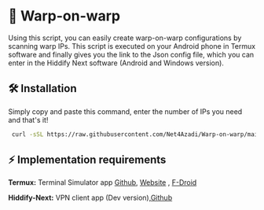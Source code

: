 #  🚀 Warp-on-warp





Using this script, you can easily create warp-on-warp configurations by scanning warp IPs.
This script is executed on your Android phone in Termux software and finally gives you the link to the Json config file, which you can enter in the Hiddify Next software (Android and Windows version).

## 🛠️ Installation

Simply copy and paste this command, enter the number of IPs you need and that's it!

```bash
 curl -sSL https://raw.githubusercontent.com/Net4Azadi/Warp-on-warp/main/install.sh -o install.sh && chmod +x install.sh && bash install.sh

```
    
## ⚡ Implementation requirements

**Termux:** Terminal Simulator app [Github](https://github.com/termux/termux-app/releases/tag/v0.118.0), [Website](https://termux.dev/en/) , [F-Droid](https://github.com/termux/termux-app#f-droid)

**Hiddify-Next:** VPN client app (Dev version),[Github](https://github.com/hiddify/hiddify-next/releases)
